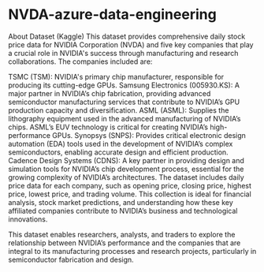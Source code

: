 # NVDA-azure-data-engineering
About Dataset (Kaggle)
This dataset provides comprehensive daily stock price data for NVIDIA Corporation (NVDA) and five key companies that play a crucial role in NVIDIA's success through manufacturing and research collaborations. The companies included are:

TSMC (TSM): NVIDIA's primary chip manufacturer, responsible for producing its cutting-edge GPUs.
Samsung Electronics (005930.KS): A major partner in NVIDIA’s chip fabrication, providing advanced semiconductor manufacturing services that contribute to NVIDIA’s GPU production capacity and diversification.
ASML (ASML): Supplies the lithography equipment used in the advanced manufacturing of NVIDIA’s chips. ASML’s EUV technology is critical for creating NVIDIA’s high-performance GPUs.
Synopsys (SNPS): Provides critical electronic design automation (EDA) tools used in the development of NVIDIA’s complex semiconductors, enabling accurate design and efficient production.
Cadence Design Systems (CDNS): A key partner in providing design and simulation tools for NVIDIA’s chip development process, essential for the growing complexity of NVIDIA’s architectures.
The dataset includes daily price data for each company, such as opening price, closing price, highest price, lowest price, and trading volume. This collection is ideal for financial analysis, stock market predictions, and understanding how these key affiliated companies contribute to NVIDIA’s business and technological innovations.

This dataset enables researchers, analysts, and traders to explore the relationship between NVIDIA’s performance and the companies that are integral to its manufacturing processes and research projects, particularly in semiconductor fabrication and design.
